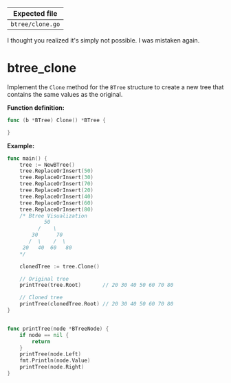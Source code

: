 | Expected file    |
| ---------------- |
| `btree/clone.go` |

<p data-story-username="lascar123">I thought you realized it's simply not possible. I was mistaken again.</p>

# btree_clone

Implement the `Clone` method for the `BTree` structure to create a new tree that contains the same values as the original.

**Function definition:**

```go
func (b *BTree) Clone() *BTree {

}
```

**Example:**

```go
func main() {
    tree := NewBTree()
    tree.ReplaceOrInsert(50)
    tree.ReplaceOrInsert(30)
    tree.ReplaceOrInsert(70)
    tree.ReplaceOrInsert(20)
    tree.ReplaceOrInsert(40)
    tree.ReplaceOrInsert(60)
    tree.ReplaceOrInsert(80)
    /* Btree Visualization
            50
          /    \
        30      70
       /  \    /  \
     20   40  60   80
    */

    clonedTree := tree.Clone()

    // Original tree
    printTree(tree.Root)       // 20 30 40 50 60 70 80

    // Cloned tree
    printTree(clonedTree.Root) // 20 30 40 50 60 70 80
}


func printTree(node *BTreeNode) {
    if node == nil {
        return
    }
    printTree(node.Left)
    fmt.Println(node.Value)
    printTree(node.Right)
}
```
